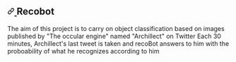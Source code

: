 <div id="file-readme-template-md-readme" class="Box-body readme blob js-code-block-container p-5 p-xl-6 gist-border-0">
	    <article class="markdown-body entry-content container-lg" itemprop="text">
				<h1>
					<a id="user-content-project-title" class="anchor" aria-hidden="true" href="#project-title">
						<svg class="octicon octicon-link" viewBox="0 0 16 16" version="1.1" width="16" height="16" aria-hidden="true">
							<path fill-rule="evenodd" d="M7.775 3.275a.75.75 0 001.06 1.06l1.25-1.25a2 2 0 112.83 2.83l-2.5 2.5a2 2 0 01-2.83 0 .75.75 0 00-1.06 1.06 3.5 3.5 0 004.95 0l2.5-2.5a3.5 3.5 0 00-4.95-4.95l-1.25 1.25zm-4.69 9.64a2 2 0 010-2.83l2.5-2.5a2 2 0 012.83 0 .75.75 0 001.06-1.06 3.5 3.5 0 00-4.95 0l-2.5 2.5a3.5 3.5 0 004.95 4.95l1.25-1.25a.75.75 0 00-1.06-1.06l-1.25 1.25a2 2 0 01-2.83 0z">
							</path>
						</svg>
					</a>Recobot</h1>
	<p>The aim of this project is to carry on object classification based on images published by "The occular engine" named "Archillect" on Twitter
	Each 30 minutes, Archillect's last tweet is taken and recoBot answers to him with the proboability of what he recognizes according to him<br/><br/> </p>
	<!--
	Each 30 minutes, Archillect's last tweet is taken and recoBot answers to him with the proboability of what he recognizes according to him<br/><br/>

	To do so, a Raspberry server is connected to twitter using Twitter API. Each 30 minutes, it takes last Arhillect's tweet and gives it to <br/><br/>

	a neural network (deployed on the raspberry) using Tensorflow API (Tensorflow Lite).</p>
	<h2>
		<a id="user-content-getting-started" class="anchor" aria-hidden="true" href="#getting-started">
			<svg class="octicon octicon-link" viewBox="0 0 16 16" version="1.1" width="16" height="16" aria-hidden="true">
				<path fill-rule="evenodd" d="M7.775 3.275a.75.75 0 001.06 1.06l1.25-1.25a2 2 0 112.83 2.83l-2.5 2.5a2 2 0 01-2.83 0 .75.75 0 00-1.06 1.06 3.5 3.5 0 004.95 0l2.5-2.5a3.5 3.5 0 00-4.95-4.95l-1.25 1.25zm-4.69 9.64a2 2 0 010-2.83l2.5-2.5a2 2 0 012.83 0 .75.75 0 001.06-1.06 3.5 3.5 0 00-4.95 0l-2.5 2.5a3.5 3.5 0 004.95 4.95l1.25-1.25a.75.75 0 00-1.06-1.06l-1.25 1.25a2 2 0 01-2.83 0z">
				</path>
			</svg>
		</a>Getting Started</h2>
	<p>
		-A PC (qui l'eut cru) running on Linux <br/><br/>
		-A Python3 interpreter<br/><br/>
		-Pip3 as Python package manager
		</p>
	<h3>
		<a id="user-content-prerequisites" class="anchor" aria-hidden="true" href="#prerequisites">
			<svg class="octicon octicon-link" viewBox="0 0 16 16" version="1.1" width="16" height="16" aria-hidden="true">
				<path fill-rule="evenodd" d="M7.775 3.275a.75.75 0 001.06 1.06l1.25-1.25a2 2 0 112.83 2.83l-2.5 2.5a2 2 0 01-2.83 0 .75.75 0 00-1.06 1.06 3.5 3.5 0 004.95 0l2.5-2.5a3.5 3.5 0 00-4.95-4.95l-1.25 1.25zm-4.69 9.64a2 2 0 010-2.83l2.5-2.5a2 2 0 012.83 0 .75.75 0 001.06-1.06 3.5 3.5 0 00-4.95 0l-2.5 2.5a3.5 3.5 0 004.95 4.95l1.25-1.25a.75.75 0 00-1.06-1.06l-1.25 1.25a2 2 0 01-2.83 0z">
				</path>
			</svg>
		</a>Prerequisites</h3>
	<p>In order to work recoBot needs some dependencies:<br/><br/>

		-Requests <br/>
		<br/>
		-tweepty<br/>
		<br/>
		-Tensorflow<br/></p>


	<h3><a id="user-content-installing" class="anchor" aria-hidden="true" href="#installing"><svg class="octicon octicon-link" viewBox="0 0 16 16" version="1.1" width="16" height="16" aria-hidden="true"><path fill-rule="evenodd" d="M7.775 3.275a.75.75 0 001.06 1.06l1.25-1.25a2 2 0 112.83 2.83l-2.5 2.5a2 2 0 01-2.83 0 .75.75 0 00-1.06 1.06 3.5 3.5 0 004.95 0l2.5-2.5a3.5 3.5 0 00-4.95-4.95l-1.25 1.25zm-4.69 9.64a2 2 0 010-2.83l2.5-2.5a2 2 0 012.83 0 .75.75 0 001.06-1.06 3.5 3.5 0 00-4.95 0l-2.5 2.5a3.5 3.5 0 004.95 4.95l1.25-1.25a.75.75 0 00-1.06-1.06l-1.25 1.25a2 2 0 01-2.83 0z"></path></svg></a>Installing</h3>
	<p>How to install those ?</p>
	<p>The following instructions will install the dependencies required</p>
	<pre><code>pip install requests
	</code></pre>
	<pre><code>pip install tweepy
	</code></pre>
	<pre><code>pip install tensorflow
	</code></pre>

	<h3><a id="user-content-installing" class="anchor" aria-hidden="true" href="#installing"><svg class="octicon octicon-link" viewBox="0 0 16 16" version="1.1" width="16" height="16" aria-hidden="true"><path fill-rule="evenodd" d="M7.775 3.275a.75.75 0 001.06 1.06l1.25-1.25a2 2 0 112.83 2.83l-2.5 2.5a2 2 0 01-2.83 0 .75.75 0 00-1.06 1.06 3.5 3.5 0 004.95 0l2.5-2.5a3.5 3.5 0 00-4.95-4.95l-1.25 1.25zm-4.69 9.64a2 2 0 010-2.83l2.5-2.5a2 2 0 012.83 0 .75.75 0 001.06-1.06 3.5 3.5 0 00-4.95 0l-2.5 2.5a3.5 3.5 0 004.95 4.95l1.25-1.25a.75.75 0 00-1.06-1.06l-1.25 1.25a2 2 0 01-2.83 0z"></path></svg></a>About Tweepy</h3>
	<p>Tweepy is an API wich uses provides Twitter social network datas. <br/></p>
		<a>In order to use this API follow the steps to create a developer twitter account right <a href="https://realpython.com/twitter-bot-python-tweepy/#using-tweepyl">here</a>
		</a>




	<h2><a id="user-content-deployment" class="anchor" aria-hidden="true" href="#deployment"><svg class="octicon octicon-link" viewBox="0 0 16 16" version="1.1" width="16" height="16" aria-hidden="true"><path fill-rule="evenodd" d="M7.775 3.275a.75.75 0 001.06 1.06l1.25-1.25a2 2 0 112.83 2.83l-2.5 2.5a2 2 0 01-2.83 0 .75.75 0 00-1.06 1.06 3.5 3.5 0 004.95 0l2.5-2.5a3.5 3.5 0 00-4.95-4.95l-1.25 1.25zm-4.69 9.64a2 2 0 010-2.83l2.5-2.5a2 2 0 012.83 0 .75.75 0 001.06-1.06 3.5 3.5 0 00-4.95 0l-2.5 2.5a3.5 3.5 0 004.95 4.95l1.25-1.25a.75.75 0 00-1.06-1.06l-1.25 1.25a2 2 0 01-2.83 0z"></path></svg></a>Deployment</h2>
	<p>CAUTION</p>
		<a> The file bot.py imports another file called "apikey.py".<br/><br/>
		<a> Those keys are the ones Twitter gave to you when you created your.<br/><br/>
		<a>Twitter developer account. Hence, in order to make that project work you will have to <br/><br/>
		<a>fill the list returned by key() with yours <br/><br/>
	<p>Then run the following command line</p>
	<pre><code>python3 bot.py
	</code></pre>

	<a>Now you can have informations of what archillect is posting in real time <br/><br/>
	 <!---
	<ul>
	<li><a href="http://www.dropwizard.io/1.0.2/docs/" rel="nofollow">Dropwizard</a> - The web framework used</li>
	<li><a href="https://maven.apache.org/" rel="nofollow">Maven</a> - Dependency Management</li>
	<li><a href="https://rometools.github.io/rome/" rel="nofollow">ROME</a> - Used to generate RSS Feeds</li>
</ul>

	<h2><a id="user-content-authors" class="anchor" aria-hidden="true" href="#authors"><svg class="octicon octicon-link" viewBox="0 0 16 16" version="1.1" width="16" height="16" aria-hidden="true"><path fill-rule="evenodd" d="M7.775 3.275a.75.75 0 001.06 1.06l1.25-1.25a2 2 0 112.83 2.83l-2.5 2.5a2 2 0 01-2.83 0 .75.75 0 00-1.06 1.06 3.5 3.5 0 004.95 0l2.5-2.5a3.5 3.5 0 00-4.95-4.95l-1.25 1.25zm-4.69 9.64a2 2 0 010-2.83l2.5-2.5a2 2 0 012.83 0 .75.75 0 001.06-1.06 3.5 3.5 0 00-4.95 0l-2.5 2.5a3.5 3.5 0 004.95 4.95l1.25-1.25a.75.75 0 00-1.06-1.06l-1.25 1.25a2 2 0 01-2.83 0z"></path></svg></a>Author</h2>
	<ul>
	<li><strong>Camille Bamboute</strong> - <em>Junior software enginner</em></li>
	</ul>

	<h2><a id="user-content-acknowledgments" class="anchor" aria-hidden="true" href="#acknowledgments"><svg class="octicon octicon-link" viewBox="0 0 16 16" version="1.1" width="16" height="16" aria-hidden="true"><path fill-rule="evenodd" d="M7.775 3.275a.75.75 0 001.06 1.06l1.25-1.25a2 2 0 112.83 2.83l-2.5 2.5a2 2 0 01-2.83 0 .75.75 0 00-1.06 1.06 3.5 3.5 0 004.95 0l2.5-2.5a3.5 3.5 0 00-4.95-4.95l-1.25 1.25zm-4.69 9.64a2 2 0 010-2.83l2.5-2.5a2 2 0 012.83 0 .75.75 0 001.06-1.06 3.5 3.5 0 00-4.95 0l-2.5 2.5a3.5 3.5 0 004.95 4.95l1.25-1.25a.75.75 0 00-1.06-1.06l-1.25 1.25a2 2 0 01-2.83 0z"></path></svg></a>Tips</h2>
	<ul>
	<li>Dogecoin jar: D9JFfxeDesPfjjBCc7rh1eeS83n72o6Foq </li>
	</ul> -->
	</article>
  </div>
